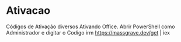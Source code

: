 # Ativacao
Códigos de Ativação diversos
Ativando Office. Abrir PowerShell como Administrador e digitar o Codigo 
irm https://massgrave.dev/get | iex
